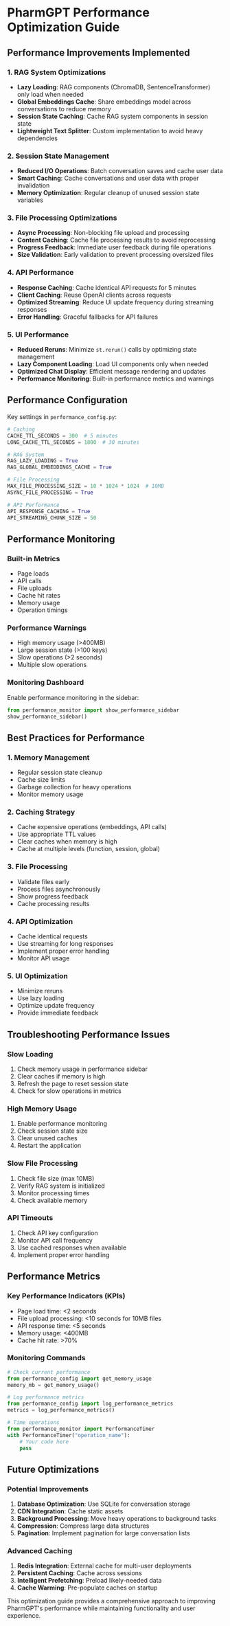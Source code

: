 # PharmGPT Performance Optimization Guide

## Performance Improvements Implemented

### 1. RAG System Optimizations
- **Lazy Loading**: RAG components (ChromaDB, SentenceTransformer) only load when needed
- **Global Embeddings Cache**: Share embeddings model across conversations to reduce memory
- **Session State Caching**: Cache RAG system components in session state
- **Lightweight Text Splitter**: Custom implementation to avoid heavy dependencies

### 2. Session State Management
- **Reduced I/O Operations**: Batch conversation saves and cache user data
- **Smart Caching**: Cache conversations and user data with proper invalidation
- **Memory Optimization**: Regular cleanup of unused session state variables

### 3. File Processing Optimizations
- **Async Processing**: Non-blocking file upload and processing
- **Content Caching**: Cache file processing results to avoid reprocessing
- **Progress Feedback**: Immediate user feedback during file operations
- **Size Validation**: Early validation to prevent processing oversized files

### 4. API Performance
- **Response Caching**: Cache identical API requests for 5 minutes
- **Client Caching**: Reuse OpenAI clients across requests
- **Optimized Streaming**: Reduce UI update frequency during streaming responses
- **Error Handling**: Graceful fallbacks for API failures

### 5. UI Performance
- **Reduced Reruns**: Minimize `st.rerun()` calls by optimizing state management
- **Lazy Component Loading**: Load UI components only when needed
- **Optimized Chat Display**: Efficient message rendering and updates
- **Performance Monitoring**: Built-in performance metrics and warnings

## Performance Configuration

Key settings in `performance_config.py`:

```python
# Caching
CACHE_TTL_SECONDS = 300  # 5 minutes
LONG_CACHE_TTL_SECONDS = 1800  # 30 minutes

# RAG System
RAG_LAZY_LOADING = True
RAG_GLOBAL_EMBEDDINGS_CACHE = True

# File Processing
MAX_FILE_PROCESSING_SIZE = 10 * 1024 * 1024  # 10MB
ASYNC_FILE_PROCESSING = True

# API Performance
API_RESPONSE_CACHING = True
API_STREAMING_CHUNK_SIZE = 50
```

## Performance Monitoring

### Built-in Metrics
- Page loads
- API calls
- File uploads
- Cache hit rates
- Memory usage
- Operation timings

### Performance Warnings
- High memory usage (>400MB)
- Large session state (>100 keys)
- Slow operations (>2 seconds)
- Multiple slow operations

### Monitoring Dashboard
Enable performance monitoring in the sidebar:
```python
from performance_monitor import show_performance_sidebar
show_performance_sidebar()
```

## Best Practices for Performance

### 1. Memory Management
- Regular session state cleanup
- Cache size limits
- Garbage collection for heavy operations
- Monitor memory usage

### 2. Caching Strategy
- Cache expensive operations (embeddings, API calls)
- Use appropriate TTL values
- Clear caches when memory is high
- Cache at multiple levels (function, session, global)

### 3. File Processing
- Validate files early
- Process files asynchronously
- Show progress feedback
- Cache processing results

### 4. API Optimization
- Cache identical requests
- Use streaming for long responses
- Implement proper error handling
- Monitor API usage

### 5. UI Optimization
- Minimize reruns
- Use lazy loading
- Optimize update frequency
- Provide immediate feedback

## Troubleshooting Performance Issues

### Slow Loading
1. Check memory usage in performance sidebar
2. Clear caches if memory is high
3. Refresh the page to reset session state
4. Check for slow operations in metrics

### High Memory Usage
1. Enable performance monitoring
2. Check session state size
3. Clear unused caches
4. Restart the application

### Slow File Processing
1. Check file size (max 10MB)
2. Verify RAG system is initialized
3. Monitor processing times
4. Check available memory

### API Timeouts
1. Check API key configuration
2. Monitor API call frequency
3. Use cached responses when available
4. Implement proper error handling

## Performance Metrics

### Key Performance Indicators (KPIs)
- Page load time: <2 seconds
- File upload processing: <10 seconds for 10MB files
- API response time: <5 seconds
- Memory usage: <400MB
- Cache hit rate: >70%

### Monitoring Commands
```python
# Check current performance
from performance_config import get_memory_usage
memory_mb = get_memory_usage()

# Log performance metrics
from performance_config import log_performance_metrics
metrics = log_performance_metrics()

# Time operations
from performance_monitor import PerformanceTimer
with PerformanceTimer("operation_name"):
    # Your code here
    pass
```

## Future Optimizations

### Potential Improvements
1. **Database Optimization**: Use SQLite for conversation storage
2. **CDN Integration**: Cache static assets
3. **Background Processing**: Move heavy operations to background tasks
4. **Compression**: Compress large data structures
5. **Pagination**: Implement pagination for large conversation lists

### Advanced Caching
1. **Redis Integration**: External cache for multi-user deployments
2. **Persistent Caching**: Cache across sessions
3. **Intelligent Prefetching**: Preload likely-needed data
4. **Cache Warming**: Pre-populate caches on startup

This optimization guide provides a comprehensive approach to improving PharmGPT's performance while maintaining functionality and user experience.
